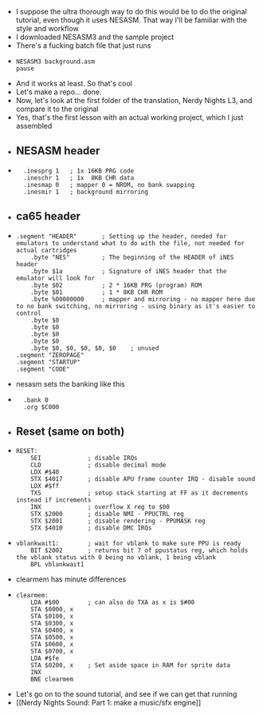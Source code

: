- I suppose the ultra thorough way to do this would be to do the original tutorial, even though it uses NESASM. That way I'll be familiar with the style and workflow
- I downloaded NESASM3 and the sample project
- There's a fucking batch file that just runs
- ```
  NESASM3 background.asm
  pause
  ```
- And it works at least. So that's cool
- Let's make a repo... done.
- Now, let's look at the first folder of the translation, Nerdy Nights L3, and compare it to the original
- Yes, that's the first lesson with an actual working project, which I just assembled
- ## NESASM header
- ```
    .inesprg 1   ; 1x 16KB PRG code
    .ineschr 1   ; 1x  8KB CHR data
    .inesmap 0   ; mapper 0 = NROM, no bank swapping
    .inesmir 1   ; background mirroring
  ```
- ## ca65 header
- ```
  .segment "HEADER"       ; Setting up the header, needed for emulators to understand what to do with the file, not needed for actual cartridges
      .byte "NES"         ; The beginning of the HEADER of iNES header
      .byte $1a           ; Signature of iNES header that the emulator will look for
      .byte $02           ; 2 * 16KB PRG (program) ROM
      .byte $01           ; 1 * 8KB CHR ROM 
      .byte %00000000     ; mapper and mirroring - no mapper here due to no bank switching, no mirroring - using binary as it's easier to control
      .byte $0            
      .byte $0
      .byte $0
      .byte $0
      .byte $0, $0, $0, $0, $0    ; unused
  .segment "ZEROPAGE"
  .segment "STARTUP"
  .segment "CODE"
  ```
- nesasm sets the banking like this
- ```
    .bank 0
    .org $C000 
  ```
- ## Reset (same on both)
- ```
  RESET:
      SEI             ; disable IRQs
      CLD             ; disable decimal mode
      LDX #$40
      STX $4017       ; disable APU frame counter IRQ - disable sound
      LDX #$ff
      TXS             ; setup stack starting at FF as it decrements instead if increments
      INX             ; overflow X reg to $00
      STX $2000       ; disable NMI - PPUCTRL reg
      STX $2001       ; disable rendering - PPUMASK reg
      STX $4010       ; disable DMC IRQs
  ```
- ```
  vblankwait1:        ; wait for vblank to make sure PPU is ready
      BIT $2002       ; returns bit 7 of ppustatus reg, which holds the vblank status with 0 being no vblank, 1 being vblank
      BPL vblankwait1
  ```
- clearmem has minute differences
- ```
  clearmem:
      LDA #$00        ; can also do TXA as x is $#00
      STA $0000, x
      STA $0100, x
      STA $0300, x
      STA $0400, x
      STA $0500, x
      STA $0600, x
      STA $0700, x
      LDA #$fe
      STA $0200, x    ; Set aside space in RAM for sprite data
      INX 
      BNE clearmem
  ```
- Let's go on to the sound tutorial, and see if we can get that running
- [[Nerdy Nights Sound: Part 1: make a music/sfx engine]]